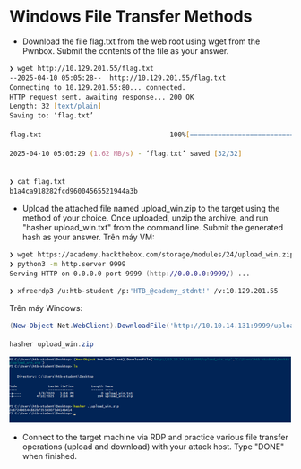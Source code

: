 # Windows File Transfer Methods

- Download the file flag.txt from the web root using wget from the Pwnbox. Submit the contents of the file as your answer.
```zsh
❯ wget http://10.129.201.55/flag.txt
--2025-04-10 05:05:28--  http://10.129.201.55/flag.txt
Connecting to 10.129.201.55:80... connected.
HTTP request sent, awaiting response... 200 OK
Length: 32 [text/plain]
Saving to: ‘flag.txt’

flag.txt                                100%[============================================================================>]      32  --.-KB/s    in 0s      

2025-04-10 05:05:29 (1.62 MB/s) - ‘flag.txt’ saved [32/32]

                                                                                                                                                             
❯ cat flag.txt
b1a4ca918282fcd96004565521944a3b           
```
- Upload the attached file named upload_win.zip to the target using the method of your choice. Once uploaded, unzip the archive, and run "hasher upload_win.txt" from the command line. Submit the generated hash as your answer.
Trên máy VM:
```zsh
❯ wget https://academy.hackthebox.com/storage/modules/24/upload_win.zip
❯ python3 -m http.server 9999
Serving HTTP on 0.0.0.0 port 9999 (http://0.0.0.0:9999/) ...
```

```zsh
❯ xfreerdp3 /u:htb-student /p:'HTB_@cademy_stdnt!' /v:10.129.201.55
```

Trên máy Windows:
```powershell
(New-Object Net.WebClient).DownloadFile('http://10.10.14.131:9999/upload_win.zip','C:\Users\htb-student\Desktop\upload_win.zip')

hasher upload_win.zip
```
![](<./images/1.png>)
- Connect to the target machine via RDP and practice various file transfer operations (upload and download) with your attack host. Type "DONE" when finished.